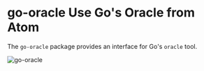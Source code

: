 # go-oracle Use Go's Oracle from Atom

The `go-oracle` package provides an interface for Go's `oracle` tool.

![go-oracle](https://raw.github.com/rubyist/go-oracle/master/docs/go-oracle.gif)
